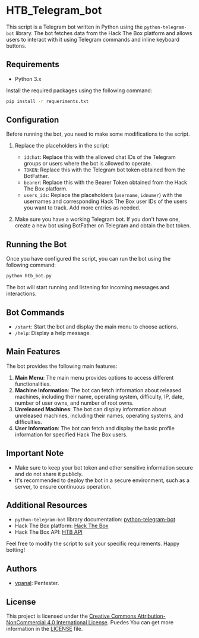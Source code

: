 # HTB_Telegram_bot

This script is a Telegram bot written in Python using the `python-telegram-bot` library. The bot fetches data from the Hack The Box platform and allows users to interact with it using Telegram commands and inline keyboard buttons.

## Requirements

- Python 3.x

Install the required packages using the following command:

```bash
pip install -r requeriments.txt
```

## Configuration

Before running the bot, you need to make some modifications to the script.

1. Replace the placeholders in the script:

   - `idchat`: Replace this with the allowed chat IDs of the Telegram groups or users where the bot is allowed to operate.
   - `TOKEN`: Replace this with the Telegram bot token obtained from the BotFather.
   - `bearer`: Replace this with the Bearer Token obtained from the Hack The Box platform.
   - `users_ids`: Replace the placeholders (`username`, `idnumer`) with the usernames and corresponding Hack The Box user IDs of the users you want to track. Add more entries as needed.

2. Make sure you have a working Telegram bot. If you don't have one, create a new bot using BotFather on Telegram and obtain the bot token.

## Running the Bot

Once you have configured the script, you can run the bot using the following command:

```bash
python htb_bot.py
```

The bot will start running and listening for incoming messages and interactions.

## Bot Commands

- `/start`: Start the bot and display the main menu to choose actions.
- `/help`: Display a help message.

## Main Features

The bot provides the following main features:

1. **Main Menu**: The main menu provides options to access different functionalities.
2. **Machine Information**: The bot can fetch information about released machines, including their name, operating system, difficulty, IP, date, number of user owns, and number of root owns.
3. **Unreleased Machines**: The bot can display information about unreleased machines, including their names, operating systems, and difficulties.
4. **User Information**: The bot can fetch and display the basic profile information for specified Hack The Box users.

## Important Note

- Make sure to keep your bot token and other sensitive information secure and do not share it publicly.
- It's recommended to deploy the bot in a secure environment, such as a server, to ensure continuous operation.

## Additional Resources

- `python-telegram-bot` library documentation: [python-telegram-bot](https://python-telegram-bot.readthedocs.io/)
- Hack The Box platform: [Hack The Box](https://www.hackthebox.eu/)
- Hack The Box API: [HTB API](https://documenter.getpostman.com/view/13129365/TVeqbmeq) 

Feel free to modify the script to suit your specific requirements. Happy botting!


## Authors

- [vpanal](https://github.com/vpanal): Pentester.

## License

This project is licensed under the [Creative Commons Attribution-NonCommercial 4.0 International License](https://creativecommons.org/licenses/by-nc/4.0/deed.es). Puedes You can get more information in the [LICENSE](LICENSE) file.
